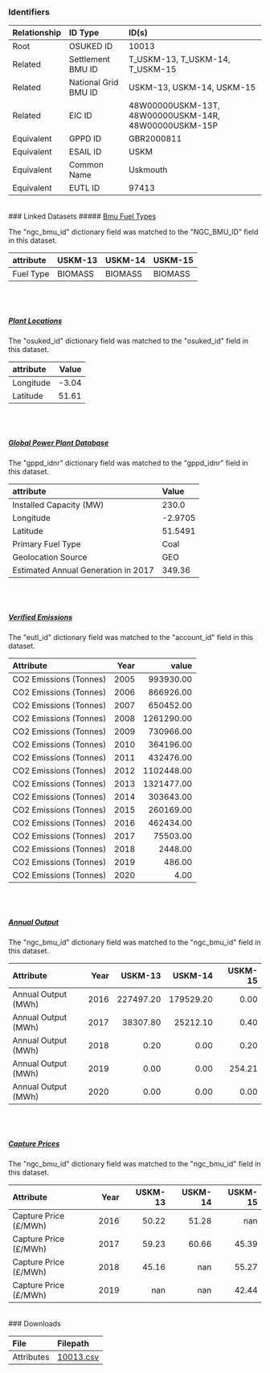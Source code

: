 ### Identifiers

| Relationship   | ID Type              | ID(s)                                                |
|:---------------|:---------------------|:-----------------------------------------------------|
| Root           | OSUKED ID            | 10013                                                |
| Related        | Settlement BMU ID    | T_USKM-13, T_USKM-14, T_USKM-15                      |
| Related        | National Grid BMU ID | USKM-13, USKM-14, USKM-15                            |
| Related        | EIC ID               | 48W00000USKM-13T, 48W00000USKM-14R, 48W00000USKM-15P |
| Equivalent     | GPPD ID              | GBR2000811                                           |
| Equivalent     | ESAIL ID             | USKM                                                 |
| Equivalent     | Common Name          | Uskmouth                                             |
| Equivalent     | EUTL ID              | 97413                                                |

<br>
### Linked Datasets
##### <a href="https://osuked.github.io/Power-Station-Dictionary/datasets/bmu-fuel-types">Bmu Fuel Types</a>



The "ngc_bmu_id" dictionary field was matched to the "NGC_BMU_ID" field in this dataset.

| attribute   | USKM-13   | USKM-14   | USKM-15   |
|:------------|:----------|:----------|:----------|
| Fuel Type   | BIOMASS   | BIOMASS   | BIOMASS   |

<br><br>
##### <a href="https://osuked.github.io/Power-Station-Dictionary/datasets/plant-locations">Plant Locations</a>



The "osuked_id" dictionary field was matched to the "osuked_id" field in this dataset.

| attribute   |   Value |
|:------------|--------:|
| Longitude   |   -3.04 |
| Latitude    |   51.61 |

<br><br>
##### <a href="https://osuked.github.io/Power-Station-Dictionary/datasets/global-power-plant-database">Global Power Plant Database</a>



The "gppd_idnr" dictionary field was matched to the "gppd_idnr" field in this dataset.

| attribute                           | Value   |
|:------------------------------------|:--------|
| Installed Capacity (MW)             | 230.0   |
| Longitude                           | -2.9705 |
| Latitude                            | 51.5491 |
| Primary Fuel Type                   | Coal    |
| Geolocation Source                  | GEO     |
| Estimated Annual Generation in 2017 | 349.36  |

<br><br>
##### <a href="https://osuked.github.io/Power-Station-Dictionary/datasets/verified-emissions">Verified Emissions</a>



The "eutl_id" dictionary field was matched to the "account_id" field in this dataset.

| Attribute              |   Year |      value |
|:-----------------------|-------:|-----------:|
| CO2 Emissions (Tonnes) |   2005 |  993930.00 |
| CO2 Emissions (Tonnes) |   2006 |  866926.00 |
| CO2 Emissions (Tonnes) |   2007 |  650452.00 |
| CO2 Emissions (Tonnes) |   2008 | 1261290.00 |
| CO2 Emissions (Tonnes) |   2009 |  730966.00 |
| CO2 Emissions (Tonnes) |   2010 |  364196.00 |
| CO2 Emissions (Tonnes) |   2011 |  432476.00 |
| CO2 Emissions (Tonnes) |   2012 | 1102448.00 |
| CO2 Emissions (Tonnes) |   2013 | 1321477.00 |
| CO2 Emissions (Tonnes) |   2014 |  303643.00 |
| CO2 Emissions (Tonnes) |   2015 |  260169.00 |
| CO2 Emissions (Tonnes) |   2016 |  462434.00 |
| CO2 Emissions (Tonnes) |   2017 |   75503.00 |
| CO2 Emissions (Tonnes) |   2018 |    2448.00 |
| CO2 Emissions (Tonnes) |   2019 |     486.00 |
| CO2 Emissions (Tonnes) |   2020 |       4.00 |

<br><br>
##### <a href="https://osuked.github.io/Power-Station-Dictionary/datasets/annual-output">Annual Output</a>



The "ngc_bmu_id" dictionary field was matched to the "ngc_bmu_id" field in this dataset.

| Attribute           |   Year |   USKM-13 |   USKM-14 |   USKM-15 |
|:--------------------|-------:|----------:|----------:|----------:|
| Annual Output (MWh) |   2016 | 227497.20 | 179529.20 |      0.00 |
| Annual Output (MWh) |   2017 |  38307.80 |  25212.10 |      0.40 |
| Annual Output (MWh) |   2018 |      0.20 |      0.00 |      0.20 |
| Annual Output (MWh) |   2019 |      0.00 |      0.00 |    254.21 |
| Annual Output (MWh) |   2020 |      0.00 |      0.00 |      0.00 |

<br><br>
##### <a href="https://osuked.github.io/Power-Station-Dictionary/datasets/capture-prices">Capture Prices</a>



The "ngc_bmu_id" dictionary field was matched to the "ngc_bmu_id" field in this dataset.

| Attribute             |   Year |   USKM-13 |   USKM-14 |   USKM-15 |
|:----------------------|-------:|----------:|----------:|----------:|
| Capture Price (£/MWh) |   2016 |     50.22 |     51.28 |    nan    |
| Capture Price (£/MWh) |   2017 |     59.23 |     60.66 |     45.39 |
| Capture Price (£/MWh) |   2018 |     45.16 |    nan    |     55.27 |
| Capture Price (£/MWh) |   2019 |    nan    |    nan    |     42.44 |


<br>
### Downloads


| File       | Filepath                                                                              |
|:-----------|:--------------------------------------------------------------------------------------|
| Attributes | [10013.csv](https://osuked.github.io/Power-Station-Dictionary/object_attrs/10013.csv) |
